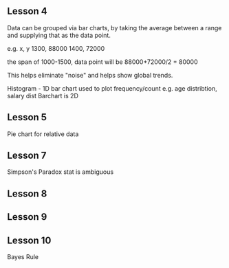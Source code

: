 ## Lesson 4

Data can be grouped via bar charts, by taking the average between a range and supplying that as the data point.

e.g.
x, y
1300, 88000
1400, 72000

the span of 1000-1500, data point will be 88000+72000/2 = 80000

This helps eliminate "noise" and helps show global trends.

Histogram - 1D bar chart used to plot frequency/count e.g. age distribtion, salary dist
Barchart is 2D

## Lesson 5

Pie chart for relative data

## Lesson 7
Simpson's Paradox
stat is ambiguous 

## Lesson 8

## Lesson 9

## Lesson 10
Bayes Rule

